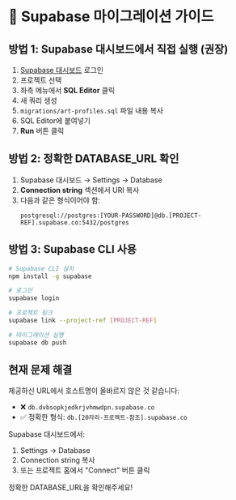 # 🚀 Supabase 마이그레이션 가이드

## 방법 1: Supabase 대시보드에서 직접 실행 (권장)

1. [Supabase 대시보드](https://app.supabase.com) 로그인
2. 프로젝트 선택
3. 좌측 메뉴에서 **SQL Editor** 클릭
4. 새 쿼리 생성
5. `migrations/art-profiles.sql` 파일 내용 복사
6. SQL Editor에 붙여넣기
7. **Run** 버튼 클릭

## 방법 2: 정확한 DATABASE_URL 확인

1. Supabase 대시보드 → Settings → Database
2. **Connection string** 섹션에서 URI 복사
3. 다음과 같은 형식이어야 함:
   ```
   postgresql://postgres:[YOUR-PASSWORD]@db.[PROJECT-REF].supabase.co:5432/postgres
   ```

## 방법 3: Supabase CLI 사용

```bash
# Supabase CLI 설치
npm install -g supabase

# 로그인
supabase login

# 프로젝트 링크
supabase link --project-ref [PROJECT-REF]

# 마이그레이션 실행
supabase db push
```

## 현재 문제 해결

제공하신 URL에서 호스트명이 올바르지 않은 것 같습니다:
- ❌ `db.dvbsopkjedkrjvhmwdpn.supabase.co`
- ✅ 정확한 형식: `db.[20자리-프로젝트-참조].supabase.co`

Supabase 대시보드에서:
1. Settings → Database
2. Connection string 복사
3. 또는 프로젝트 홈에서 "Connect" 버튼 클릭

정확한 DATABASE_URL을 확인해주세요!